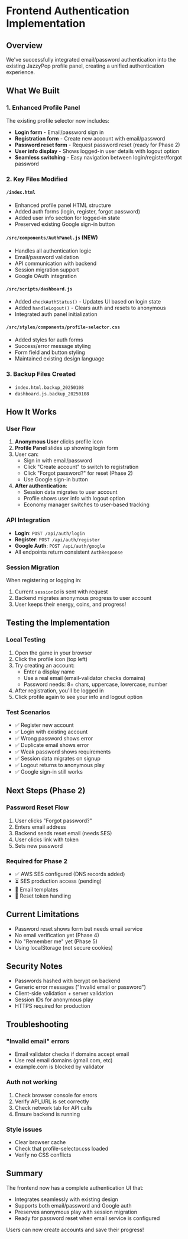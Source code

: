 # Frontend Authentication Implementation

## Overview
We've successfully integrated email/password authentication into the existing JazzyPop profile panel, creating a unified authentication experience.

## What We Built

### 1. Enhanced Profile Panel
The existing profile selector now includes:
- **Login form** - Email/password sign in
- **Registration form** - Create new account with email/password
- **Password reset form** - Request password reset (ready for Phase 2)
- **User info display** - Shows logged-in user details with logout option
- **Seamless switching** - Easy navigation between login/register/forgot password

### 2. Key Files Modified

#### `/index.html`
- Enhanced profile panel HTML structure
- Added auth forms (login, register, forgot password)
- Added user info section for logged-in state
- Preserved existing Google sign-in button

#### `/src/components/AuthPanel.js` (NEW)
- Handles all authentication logic
- Email/password validation
- API communication with backend
- Session migration support
- Google OAuth integration

#### `/src/scripts/dashboard.js`
- Added `checkAuthStatus()` - Updates UI based on login state
- Added `handleLogout()` - Clears auth and resets to anonymous
- Integrated auth panel initialization

#### `/src/styles/components/profile-selector.css`
- Added styles for auth forms
- Success/error message styling
- Form field and button styling
- Maintained existing design language

### 3. Backup Files Created
- `index.html.backup_20250108`
- `dashboard.js.backup_20250108`

## How It Works

### User Flow
1. **Anonymous User** clicks profile icon
2. **Profile Panel** slides up showing login form
3. User can:
   - Sign in with email/password
   - Click "Create account" to switch to registration
   - Click "Forgot password?" for reset (Phase 2)
   - Use Google sign-in button
4. **After authentication**:
   - Session data migrates to user account
   - Profile shows user info with logout option
   - Economy manager switches to user-based tracking

### API Integration
- **Login**: `POST /api/auth/login`
- **Register**: `POST /api/auth/register`
- **Google Auth**: `POST /api/auth/google`
- All endpoints return consistent `AuthResponse`

### Session Migration
When registering or logging in:
1. Current `sessionId` is sent with request
2. Backend migrates anonymous progress to user account
3. User keeps their energy, coins, and progress!

## Testing the Implementation

### Local Testing
1. Open the game in your browser
2. Click the profile icon (top left)
3. Try creating an account:
   - Enter a display name
   - Use a real email (email-validator checks domains)
   - Password needs: 8+ chars, uppercase, lowercase, number
4. After registration, you'll be logged in
5. Click profile again to see your info and logout option

### Test Scenarios
- ✅ Register new account
- ✅ Login with existing account
- ✅ Wrong password shows error
- ✅ Duplicate email shows error
- ✅ Weak password shows requirements
- ✅ Session data migrates on signup
- ✅ Logout returns to anonymous play
- ✅ Google sign-in still works

## Next Steps (Phase 2)

### Password Reset Flow
1. User clicks "Forgot password?"
2. Enters email address
3. Backend sends reset email (needs SES)
4. User clicks link with token
5. Sets new password

### Required for Phase 2
- ✅ AWS SES configured (DNS records added)
- ⏳ SES production access (pending)
- 📧 Email templates
- 🔑 Reset token handling

## Current Limitations
- Password reset shows form but needs email service
- No email verification yet (Phase 4)
- No "Remember me" yet (Phase 5)
- Using localStorage (not secure cookies)

## Security Notes
- Passwords hashed with bcrypt on backend
- Generic error messages ("Invalid email or password")
- Client-side validation + server validation
- Session IDs for anonymous play
- HTTPS required for production

## Troubleshooting

### "Invalid email" errors
- Email validator checks if domains accept email
- Use real email domains (gmail.com, etc)
- example.com is blocked by validator

### Auth not working
1. Check browser console for errors
2. Verify API_URL is set correctly
3. Check network tab for API calls
4. Ensure backend is running

### Style issues
- Clear browser cache
- Check that profile-selector.css loaded
- Verify no CSS conflicts

## Summary
The frontend now has a complete authentication UI that:
- Integrates seamlessly with existing design
- Supports both email/password and Google auth
- Preserves anonymous play with session migration
- Ready for password reset when email service is configured

Users can now create accounts and save their progress!